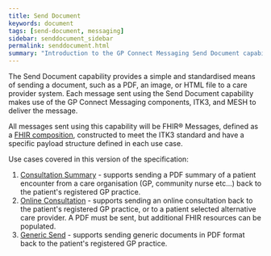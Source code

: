 ```yaml
---
title: Send Document
keywords: document
tags: [send-document, messaging]
sidebar: senddocument_sidebar
permalink: senddocument.html
summary: "Introduction to the GP Connect Messaging Send Document capability"
---
```


The Send Document capability provides a simple and standardised means of sending a document, such as a PDF, an image, or HTML file to a care provider system. Each message sent using the Send Document capability makes use of the GP Connect Messaging components, ITK3, and MESH to deliver the message. 

All messages sent using this capability will be FHIR&reg; Messages, defined as a [FHIR composition](https://www.hl7.org/fhir/STU3/composition.html), constructed to meet the ITK3 standard and have a specific payload structure defined in each use case.

Use cases covered in this version of the specification:

1.  [Consultation Summary](senddocument_fedcon_overview.html) - supports sending a PDF summary of a patient encounter from a care organisation (GP, community nurse etc...) back to the patient's registered GP practice.
2.  [Online Consultation](senddocument_oc_overview.html) - supports sending an online consultation back to the patient's registered GP practice, or to a patient selected alternative care provider. A PDF must be sent, but additional FHIR resources can be populated.
3.  [Generic Send](senddocument_generic_overview.html) - supports sending generic documents in PDF format back to the patient's registered GP practice.